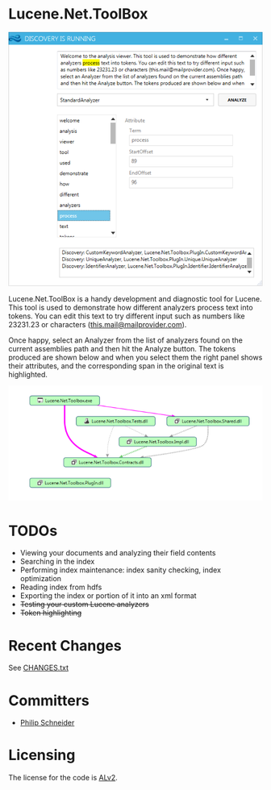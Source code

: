 # Lucene.Net.ToolBox

![alt tag](https://github.com/PSneijder/Lucene.Net.ToolBox/blob/master/Assets/Lucene.Net.ToolBox.png)

Lucene.Net.ToolBox is a handy development and diagnostic tool for Lucene.
This tool is used to demonstrate how different analyzers process text into tokens.
You can edit this text to try different input such as numbers like 23231.23 or characters (this.mail@mailprovider.com).

Once happy, select an Analyzer from the list of analyzers found on the current assemblies path and then hit the Analyze button.
The tokens produced are shown below and when you select them the right panel shows their attributes, and the corresponding span in the original text is highlighted.

![alt tag](https://github.com/PSneijder/Lucene.Net.ToolBox/blob/master/Assets/CodeMap.png)

# TODOs
* Viewing your documents and analyzing their field contents
* Searching in the index
* Performing index maintenance: index sanity checking, index optimization
* Reading index from hdfs
* Exporting the index or portion of it into an xml format
* <strike>Testing your custom Lucene analyzers</strike>
* <strike>Token highlighting</strike>

# Recent Changes
See [CHANGES.txt](CHANGES.txt)

# Committers
* [Philip Schneider](https://github.com/PSneijder)

# Licensing
The license for the code is [ALv2](http://www.apache.org/licenses/LICENSE-2.0.html).
